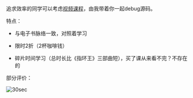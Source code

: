 追求效率的同学可以考虑[视频课程](https://ke.sifou.com/course/1650000023864436)，由我带着你一起debug源码。

特点：

- 与电子书脉络一致，对照着学习

- 限时2折（2杯咖啡钱）

- 碎片时间学习（总时长比《指环王》三部曲短），买了课从来看不完？不存在的

部分评价：

<img :src="$withBase('/img/appra.png')" alt="30sec">

